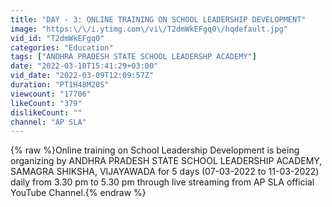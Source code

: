 ```yaml
---
title: "DAY - 3: ONLINE TRAINING ON SCHOOL LEADERSHIP DEVELOPMENT"
image: "https:\/\/i.ytimg.com\/vi\/T2dmWkEFgq0\/hqdefault.jpg"
vid_id: "T2dmWkEFgq0"
categories: "Education"
tags: ["ANDHRA PRADESH STATE SCHOOL LEADERSHP ACADEMY"]
date: "2022-03-10T15:41:29+03:00"
vid_date: "2022-03-09T12:09:57Z"
duration: "PT1H48M20S"
viewcount: "17706"
likeCount: "379"
dislikeCount: ""
channel: "AP SLA"
---
```

{% raw %}Online training on School Leadership Development is being organizing  by ANDHRA PRADESH STATE SCHOOL LEADERSHIP ACADEMY, SAMAGRA SHIKSHA, VIJAYAWADA for 5 days (07-03-2022 to 11-03-2022) daily from 3.30 pm to 5.30 pm through live streaming from AP SLA official YouTube Channel.{% endraw %}
